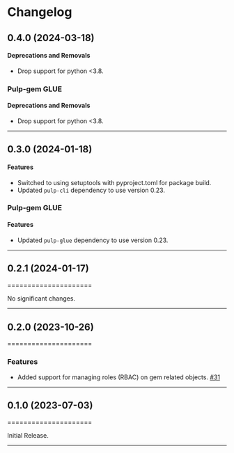 # Changelog

[//]: # (You should *NOT* be adding new change log entries to this file, this)
[//]: # (file is managed by towncrier. You *may* edit previous change logs to)
[//]: # (fix problems like typo corrections or such.)
[//]: # (To add a new change log entry, please see)
[//]: # (https://docs.pulpproject.org/contributing/git.html#changelog-update)

[//]: # (WARNING: Don't drop the towncrier directive!)

[//]: # (towncrier release notes start)

## 0.4.0 (2024-03-18)



#### Deprecations and Removals

- Drop support for python <3.8.


### Pulp-gem GLUE


#### Deprecations and Removals

- Drop support for python <3.8.


---

## 0.3.0 (2024-01-18)



#### Features

- Switched to using setuptools with pyproject.toml for package build.
- Updated `pulp-cli` dependency to use version 0.23.


### Pulp-gem GLUE


#### Features

- Updated `pulp-glue` dependency to use version 0.23.


---

## 0.2.1 (2024-01-17)
=====================


No significant changes.


---


## 0.2.0 (2023-10-26)
=====================


### Features

- Added support for managing roles (RBAC) on gem related objects.
  [#31](https://github.com/pulp/pulp-cli-gem/issues/31)


---


## 0.1.0 (2023-07-03)
=====================


Initial Release.


---
